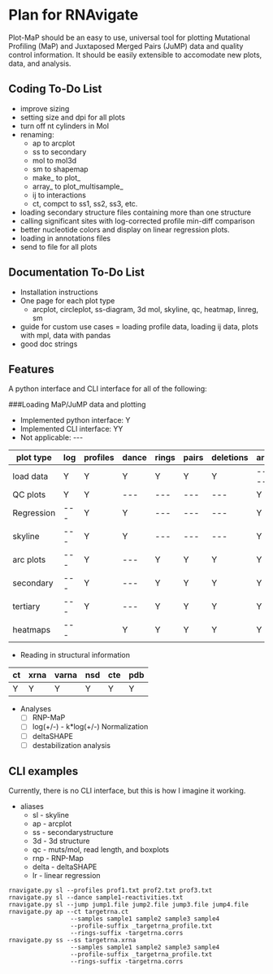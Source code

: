 Plan for RNAvigate
==================
Plot-MaP should be an easy to use, universal tool for plotting Mutational
Profiling (MaP) and Juxtaposed Merged Pairs (JuMP) data and quality control
information. It should be easily extensible to accomodate new plots, data, and
analysis.

Coding To-Do List
-----------------
- improve sizing
- setting size and dpi for all plots
- turn off nt cylinders in Mol
- renaming:
  - ap to arcplot
  - ss to secondary
  - mol to mol3d
  - sm to shapemap
  - make_ to plot_
  - array_ to plot_multisample_
  - ij to interactions
  - ct, compct to ss1, ss2, ss3, etc.
- loading secondary structure files containing more than one structure
- calling significant sites with log-corrected profile min-diff comparison
- better nucleotide colors and display on linear regression plots.
- loading in annotations files
- send to file for all plots

Documentation To-Do List
------------------------
- Installation instructions
- One page for each plot type
  - arcplot, circleplot, ss-diagram, 3d mol, skyline, qc, heatmap, linreg, sm
- guide for custom use cases
  = loading profile data, loading ij data, plots with mpl, data with pandas
- good doc strings

Features
--------
A python interface and CLI interface for all of the following:

###Loading MaP/JuMP data and plotting
- Implemented python interface: Y
- Implemented CLI interface: YY
- Not applicable: ---

| plot type | log | profiles | dance | rings | pairs | deletions | array | probs |
|-----------|-----|----------|-------|-------|-------|-----------|-------|-------|
| load data | Y   | Y        | Y     | Y     | Y     | Y         | ----- | Y     |
| QC plots  | Y   | Y        | ---   | ---   | ---   | ---       | Y     | ---   |
| Regression| --- | Y        | Y     | ---   | ---   | ---       | Y     | ---   |
| skyline   | --- | Y        | Y     | ---   | ---   | ---       | Y     | ---   |
| arc plots | --- | Y        | ---   | Y     | Y     | Y         | Y     | Y     |
| secondary | --- | Y        | ---   | Y     | Y     | Y         | Y     | Y     |
| tertiary  | --- | Y        | ---   | Y     | Y     | Y         | Y     | Y     |
| heatmaps  | --- |          | Y     | Y     | Y     | Y         | Y     | Y     |

- Reading in structural information

| ct | xrna | varna | nsd | cte | pdb |
|----|------|-------|-----|-----|-----|
| Y  | Y    | Y     | Y   | Y   | Y   |

- Analyses
  - [ ] RNP-MaP
  - [ ] log(+/-) - k*log(+/-) Normalization
  - [ ] deltaSHAPE
  - [ ] destabilization analysis

CLI examples
------------
Currently, there is no CLI interface, but this is how I imagine it working.
- aliases
  - sl - skyline
  - ap - arcplot
  - ss - secondarystructure
  - 3d - 3d structure
  - qc - muts/mol, read length, and boxplots
  - rnp - RNP-Map
  - delta - deltaSHAPE
  - lr - linear regression
```
rnavigate.py sl --profiles prof1.txt prof2.txt prof3.txt
rnavigate.py sl --dance sample1-reactivities.txt
rnavigate.py sl --jump jump1.file jump2.file jump3.file jump4.file
rnavigate.py ap --ct targetrna.ct
                 --samples sample1 sample2 sample3 sample4
                 --profile-suffix _targetrna_profile.txt
                 --rings-suffix -targetrna.corrs
rnavigate.py ss --ss targetrna.xrna
                 --samples sample1 sample2 sample3 sample4
                 --profile-suffix _targetrna_profile.txt
                 --rings-suffix -targetrna.corrs
```

